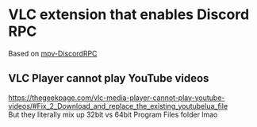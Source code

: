 # VLC extension that enables Discord RPC
Based on [mpv-DiscordRPC](https://github.com/yutotakano/mpvcord)

## VLC Player cannot play YouTube videos
https://thegeekpage.com/vlc-media-player-cannot-play-youtube-videos/#Fix_2_Download_and_replace_the_existing_youtubelua_file  
But they literally mix up 32bit vs 64bit Program Files folder lmao